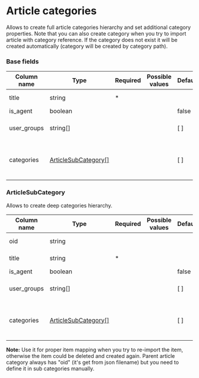 Article categories
==================

Allows to create full article categories hierarchy and set additional category properties. 
Note that you can also create category when you try to import article with category reference. If the category does not exist it will be created automatically (category will be created by category path).

### Base fields

| Column name               | Type                                          | Required | Possible values | Default | Description                                    | Examples             |
| --------------------------|-----------------------------------------------|----------|-----------------|---------|------------------------------------------------|----------------------|
| title                     | string                                        |  *       |                 |         | Category title.                                |                      |
| is_agent                  | boolean                                       |          |                 | false   |                                                |                      |
| user_groups               | string[]                                      |          |                 | [ ]     | Array of usergroup names.                      | everyone, registered |
| categories                | [ArticleSubCategory\[\]](#articlesubcategory) |          |                 | [ ]     | Children categories, array of sub categories.  |                      |

### ArticleSubCategory

Allows to create deep categories hierarchy.

| Column name               | Type                                          | Required | Possible values | Default | Description                                    | Examples             |
| --------------------------|-----------------------------------------------|----------|-----------------|---------|------------------------------------------------|----------------------|
| oid                       | string                                        |          |                 |         | External source id.                            |                      |
| title                     | string                                        |  *       |                 |         | Category title.                                |                      |
| is_agent                  | boolean                                       |          |                 | false   |                                                |                      |
| user_groups               | string[]                                      |          |                 | [ ]     | Array of usergroup names.                      | everyone, registered |
| categories                | [ArticleSubCategory\[\]](#articlesubcategory) |          |                 | [ ]     | Children categories, array of sub categories.  |                      |

**Note:** Use it for proper item mapping when you try to re-import the item, otherwise the item could be deleted and created again.
Parent article category always has "oid" (it's get from json filename) but you need to define it in sub categories manually.
